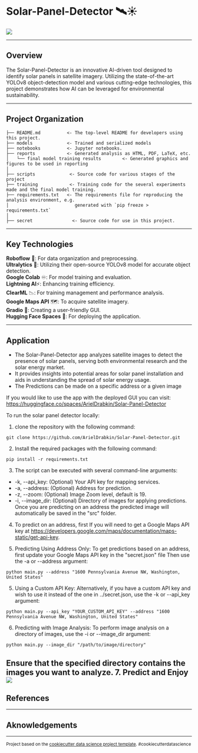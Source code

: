 Solar-Panel-Detector 🛰️☀️
==============================
![](https://raw.githubusercontent.com/ArielDrabkin/Solar-Panel-Detector/master/deployment/examples/spd-demo.gif)

--------

## Overview

The Solar-Panel-Detector is an innovative AI-driven tool designed to identify solar panels in satellite imagery.
Utilizing the state-of-the-art YOLOv8 object-detection model and various cutting-edge technologies, this project
demonstrates how AI can be leveraged for environmental sustainability.

--------

## Project Organization

    ├── README.md          <- The top-level README for developers using this project.
    ├── models             <- Trained and serialized models
    ├── notebooks          <- Jupyter notebooks.
    ├── reports            <- Generated analysis as HTML, PDF, LaTeX, etc.
    │   └── final model training results        <- Generated graphics and figures to be used in reporting
    │
    ├── scripts             <- Source code for various stages of the project
    ├── training            <- Training code for the several experiments made and the final model training.
    ├── requirements.txt   <- The requirements file for reproducing the analysis environment, e.g.
    │                         generated with `pip freeze > requirements.txt`
    │
    ├── secret               <- Source code for use in this project.

--------

## Key Technologies

**Roboflow** 🤖: For data organization and preprocessing.  
**Ultralytics** 🌊: Utilizing their open-source YOLOv8 model for accurate object detection.  
**Google Colab** ♾️: For model training and evaluation.  
**Lightning AI**⚡: Enhancing training efficiency.  
**ClearML** 📉: For training management and performance analysis.  
**Google Maps API** 🗺️: To acquire satellite imagery.  
**Gradio** 🎢: Creating a user-friendly GUI.  
**Hugging Face Spaces** 🤗: For deploying the application.

--------

## Application

* The Solar-Panel-Detector app analyzes satellite images to detect the presence of solar panels, serving both
environmental research and the solar energy market. 
* It provides insights into potential areas for solar panel installation and aids in understanding the spread of solar
energy usage.  
* The Predictions can be made on a specific address or a given image

If you would like to use the app with the deployed GUI you can visit:
https://huggingface.co/spaces/ArielDrabkin/Solar-Panel-Detector

To run the solar panel detector locally:

1. clone the repository with the following command:

``` 
git clone https://github.com/ArielDrabkin/Solar-Panel-Detector.git
```

2. Install the required packages with the following command:

```
pip install -r requirements.txt
```

3. The script can be executed with several command-line arguments:

* -k, --api_key: (Optional) Your API key for mapping services.
* -a, --address: (Optional) Address for prediction.
* -z, --zoom: (Optional) Image Zoom level, default is 19.
* -i, --image_dir: (Optional) Directory of images for applying predictions.
  Once you are predicting on an address the predicted image will automatically be saved in the "src" folder.

4.  To predict on an address, first If you will need to get a Google Maps API key
at https://developers.google.com/maps/documentation/maps-static/get-api-key.

5. Predicting Using Address Only:
   To get predictions based on an address, first update your Google Maps API key in the "secret.json" file
   Then use the -a or --address argument:

```
python main.py --address "1600 Pennsylvania Avenue NW, Washington, United States"
```

5. Using a Custom API Key:
   Alternatively, if you have a custom API key and wish to use it instead of the one in ../secret.json, use the -k or
   --api_key argument:

```
python main.py --api_key "YOUR_CUSTOM_API_KEY" --address "1600 Pennsylvania Avenue NW, Washington, United States"
```

6. Predicting with Image Analysis:
   To perform image analysis on a directory of images, use the -i or --image_dir argument:

```
python main.py --image_dir "/path/to/image/directory"
```
Ensure that the specified directory contains the images you want to analyze.
7. Predict and Enjoy
![](https://media2.giphy.com/media/l5D4Zr95KJdUd1E7jt/200.gif?cid=82a1493bvrrr37gb80ycpjqds92n6ybwud9ebiebre854ocw&ep=v1_gifs_related&rid=200.gif&ct=g)
--------

## References

--------

## Aknowledgements

--------
<p><small>Project based on the <a target="_blank" href="https://drivendata.github.io/cookiecutter-data-science/">cookiecutter data science project template</a>. #cookiecutterdatascience</small></p>
